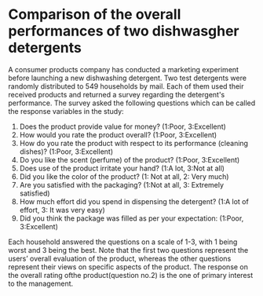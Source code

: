 # Comparison of the overall performances of two dishwasgher detergents
A consumer products company has conducted a marketing experiment before launching a new dishwashing detergent. Two test detergents were randomly distributed to 549 households by mail. Each of them used their received products and returned a survey regarding the detergent's performance. The survey asked the following questions which can be called the response variables in the study:

1. Does the product provide value for money? (1:Poor, 3:Excellent)
2. How would you rate the product overall? (1:Poor, 3:Excellent)
3. How do you rate the product with respect to its performance (cleaning dishes)? (1:Poor, 3:Excellent)
4. Do you like the scent (perfume) of the product? (1:Poor, 3:Excellent)
5. Does use of the product irritate your hand? (1:A lot, 3:Not at all)
6. Did you like the color of the product? (1: Not at all, 2: Very much)
7. Are you satisfied with the packaging? (1:Not at all, 3: Extremely satisfied)
8. How much effort did you spend in dispensing the detergent? (1:A lot of effort, 3: It was very easy)
9. Did you think the package was filled as per your expectation: (1:Poor, 3:Excellent)

Each household answered the questions on a scale of 1-3, with 1 being worst and 3 being the best.
Note that the first two questions represent the users’ overall evaluation of the product, whereas the other questions represent their views on specific aspects of the product. The response on the overall rating ofthe product(question no.2) is the one of primary interest to the management.
